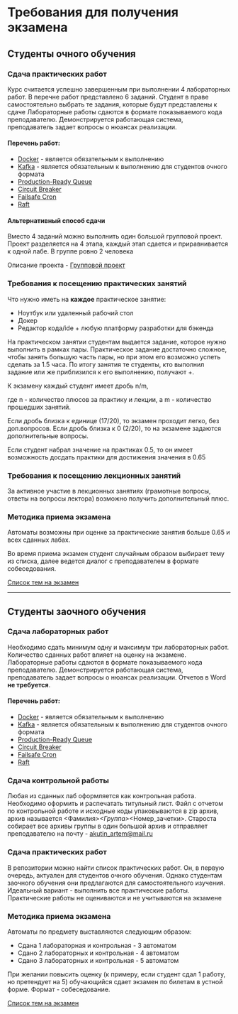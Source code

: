 # Требования для получения экзамена 

## Студенты очного обучения

### Сдача практических работ

Курс считается успешно завершенным при выполнении 4 лабораторных работ. В перечне работ представлено 6 заданий. Студент в праве самостоятельно выбрать те задания, которые будут представлены к сдаче
Лабораторные работы сдаются в формате показываемого кода преподавателю. Демонстрируется работающая система, преподаватель задает вопросы о нюансах реализации.

#### Перечень работ:
* [Docker](../labs/docker) - является обязательным к выполнению
* [Kafka](../labs/kafka) - является обязательным к выполнению для студентов очного формата
* [Production-Ready Queue](../labs/production-ready-queue)
* [Circuit Breaker](../labs/circuit-breaker)
* [Failsafe Cron](../labs/failsafe-cron)
* [Raft](../labs/raft)

#### Альтернативный способ сдачи
Вместо 4 заданий можно выполнить один большой групповой проект. Проект разделяется на 4 этапа, каждый этап сдается и приравнивается к одной лабе. В группе ровно 2 человека

Описание проекта - [Групповой проект](../labs/group-project)

### Требования к посещению практических занятий
Что нужно иметь на **каждое** практическое занятие:
* Ноутбук или удаленный рабочий стол
* Докер
* Редактор кода/ide + любую платформу разработки для бэкенда

На практическом занятии студентам выдается задание, которое нужно выполнить в рамках пары. Практическое задание достаточно сложное, чтобы занять большую часть пары, но при этом его возможно успеть сделать за 1.5 часа.
По итогу занятия те студенты, кто выполнил задание или же приблизился к его выполнению, получают +.

К экзамену каждый студент имеет дробь n/m, 

где n - количество плюсов за практику и лекции, а m - количество прошедших занятий.

Если дробь близка к единице (17/20), то экзамен проходит легко, без доп.вопросов.
Если дробь близка к 0 (2/20), то на экзамене задаются дополнительные вопросы.

Если студент набрал значение на практиках 0.5, то он имеет возможность досдать практики для достижения значения в 0.65

### Требования к посещению лекционных занятий
За активное участие в лекционных занятиях (грамотные вопросы, ответы на вопросы лектора) возможно получить дополнительный плюс. 

### Методика приема экзамена
Автоматы возможны при оценке за практические занятия больше 0.65 и всех сданных лабах.

Во время приема экзамен студент случайным образом выбирает тему из списка, далее ведется диалог с преподавателем в формате собеседования.

[Список тем на экзамен](./exam.md)

------------------------------------------------------------------------------------------

## Студенты заочного обучения

### Сдача лабораторных работ
Необходимо сдать минимум одну и максимум три лабораторных работ. Количество сданных работ влияет на оценку на экзамене.
Лабораторные работы сдаются в формате показываемого кода преподавателю. Демонстрируется работающая система, преподаватель задает вопросы о нюансах реализации.
Отчетов в Word **не требуется**.

#### Перечень работ:
* [Docker](../labs/docker) - является обязательным к выполнению
* [Kafka](../labs/kafka) - является обязательным к выполнению для студентов очного формата
* [Production-Ready Queue](../labs/production-ready-queue)
* [Circuit Breaker](../labs/circuit-breaker)
* [Failsafe Cron](../labs/failsafe-cron)
* [Raft](../labs/raft)

### Сдача контрольной работы
Любая из сданных лаб оформляется как контрольная работа. Необходимо оформить и распечатать титульный лист.
Файл с отчетом по контрольной работе и исходные коды упаковываются в zip архив, архив называется <Фамилия>_<Группа>_<Номер_зачетки>.
Староста собирает все архивы группы в один большой архив и отправляет преподавателю на почту - akutin_artem@mail.ru

### Сдача практических работ
В репозитории можно найти список практических работ. Он, в первую очередь, актуален для студентов очного обучения. Однако студентам заочного обучения они предлагаются для самостоятельного изучения.
Идеальный вариант - выполнить все практические работы. Практические работы не оцениваются и не учитываются на экзамене

### Методика приема экзамена

Автоматы по предмету выставляются следующим образом:
* Сдана 1 лабораторная и контрольная - 3 автоматом
* Сдано 2 лабораторных и контрольная - 4 автоматом
* Сдано 3 лабораторных и контрольная - 5 автоматом

При желании повысить оценку (к примеру, если студент сдал 1 работу, но претендует на 5) обучающийся сдает экзамен по билетам в устной форме. Формат - собеседование.

[Список тем на экзамен](./exam.md)